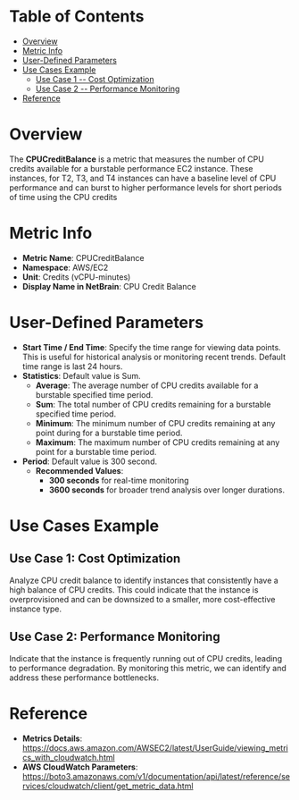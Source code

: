 # Table of Contents
- [Overview](#overview)
- [Metric Info](#metric-info)
- [User-Defined Parameters](#user-defined-parameters)
- [Use Cases Example](#example)
    - [Use Case 1 -- Cost Optimization](#example-1) 
    - [Use Case 2 -- Performance Monitoring](#example-2)
- [Reference](#reference)

# Overview <a name="overview"></a>
The <b>CPUCreditBalance</b> is a metric that measures the number of CPU credits available for a burstable performance EC2 instance. These instances, for T2, T3, and T4 instances can have a baseline level of CPU performance and can burst to higher performance levels for short periods of time using the CPU credits

# Metric Info <a name="metric-info"></a>
* <b>Metric Name</b>: CPUCreditBalance
* <b>Namespace</b>: AWS/EC2
* <b>Unit</b>: Credits (vCPU-minutes)
* <b>Display Name in NetBrain</b>: CPU Credit Balance

# User-Defined Parameters <a name="user-defined-parameters"></a>
* <b>Start Time / End Time</b>: Specify the time range for viewing data points. This is useful for historical analysis or monitoring recent trends. Default time range is last 24 hours.
* <b>Statistics</b>: Default value is Sum.
  * <b>Average</b>: The average number of CPU credits available for a burstable specified time period.
  * <b>Sum</b>: The total number of CPU credits remaining for a burstable specified time period.
  * <b>Minimum</b>: The minimum number of CPU credits remaining at any point during for a burstable time period.
  * <b>Maximum</b>: The maximum number of CPU credits remaining at any point for a burstable time period.
* <b>Period</b>: Default value is 300 second.
  * <b>Recommended Values</b>:
    * <b>300 seconds</b> for real-time monitoring
    * <b>3600 seconds</b> for broader trend analysis over longer durations.

# Use Cases Example <a name="example"></a>
## Use Case 1: Cost Optimization <a name="example-1"></a>
Analyze CPU credit balance to identify instances that consistently have a high balance of CPU credits. This could indicate that the instance is overprovisioned and can be downsized to a smaller, more cost-effective instance type.


## Use Case 2: Performance Monitoring <a name="example-2"></a>
Indicate that the instance is frequently running out of CPU credits, leading to performance degradation. By monitoring this metric, we can identify and address these performance bottlenecks.




# Reference <a name="reference"></a>
* <b>Metrics Details</b>: https://docs.aws.amazon.com/AWSEC2/latest/UserGuide/viewing_metrics_with_cloudwatch.html
* <b>AWS CloudWatch Parameters</b>: https://boto3.amazonaws.com/v1/documentation/api/latest/reference/services/cloudwatch/client/get_metric_data.html